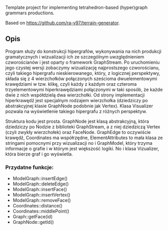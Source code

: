 Template project for implementing tetrahedron-based (hyper)graph grammars productions.

Based on https://github.com/ra-v97/terrain-generator.

## Opis 
Program służy do konstrukcji hipergrafów, wykonywania na nich produkcji gramatycznych i wizualizacji ich ze szczególnym uwzględnieniem czworościanów i jest oparty o framework GraphStream. Po uruchomieniu jego czystej wersji zobaczymy wizualizację najprostszego czworościanu, czyli takiego hipergrafu nieskierowanego, który, z logicznej perspektywy, składa się z 4 wierzchołków połączonych sześcioma dwuelementowymi krawędziami w tzw. klikę, czyli każdy z każdym oraz czteroma trzyelementowymi hiperkrawędziami połączonymi w taki sposób, że każde dwie z nich współdzielą dwa wierzchołki. Od strony implementacji hiperkrawędź jest specjalnym rodzajem wierzchołka (dziedziczy po abstrakcyjnej klasie GraphNode podobnie jak Vertex).
Klasa Visualizer pozwala na wyświetlenie takiego hipergrafu z różnych perspektyw.

Struktura kodu jest prosta. GraphNode jest klasą abstrakcyjną, która dziedziczy po Nodzie z biblioteki GraphStream, a z niej dziedziczą Vertex (czyli zwykły wierzchołek) oraz FaceNode. GraphEdge to oczywiście krawędź, Coordinates ma współrzędne, ElementAttributes to mała klasa ze stringami pomocnymi przy wizualizacji no i GraphModel, który trzyma informacje o grafie i w którym jest większość logiki. No i klasa Vizualizer, która bierze graf i go wyświetla.

### Przydatne funkcje:

* ModelGraph::insertEdge() 
* ModelGraph::deleteEdge()
* ModelGraph::insertFace()
* ModelGraph::insertVertex()
* ModelGraph::removeFace()
* Coordinates::distance()
* Coordinates::middlePoint()
* Graph::getFace(id)
* GraphNode::getId()
